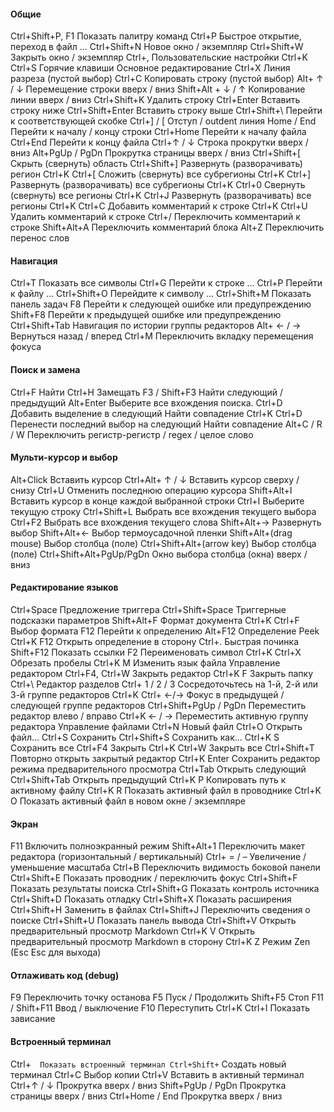 #### Общие

Ctrl+Shift+P, F1	Показать палитру команд
Ctrl+P	Быстрое открытие, переход в файл …
Ctrl+Shift+N	Новое окно / экземпляр
Ctrl+Shift+W	Закрыть окно / экземпляр
Ctrl+,	Пользовательские настройки
Ctrl+K Ctrl+S	Горячие клавиши
Основное редактирование
Ctrl+X	Линия разреза (пустой выбор)
Ctrl+C	Копировать строку (пустой выбор)
Alt+ ↑ / ↓	Перемещение строки вверх / вниз
Shift+Alt + ↓ / ↑	Копирование линии вверх / вниз
Ctrl+Shift+K	Удалить строку
Ctrl+Enter	Вставить строку ниже
Ctrl+Shift+Enter	Вставить строку выше
Ctrl+Shift+\	Перейти к соответствующей скобке
Ctrl+] / [	Отступ / outdent линия
Home / End	Перейти к началу / концу строки
Ctrl+Home	Перейти к началу файла
Ctrl+End	Перейти к концу файла
Ctrl+↑ / ↓	Строка прокрутки вверх / вниз
Alt+PgUp / PgDn	Прокрутка страницы вверх / вниз
Ctrl+Shift+[	Скрыть (свернуть) область
Ctrl+Shift+]	Развернуть (разворачивать) регион
Ctrl+K Ctrl+[	Сложить (свернуть) все субрегионы
Ctrl+K Ctrl+]	Развернуть (разворачивать) все субрегионы
Ctrl+K Ctrl+0	Свернуть (свернуть) все регионы
Ctrl+K Ctrl+J	Развернуть (разворачивать) все регионы
Ctrl+K Ctrl+C	Добавить комментарий к строке
Ctrl+K Ctrl+U	Удалить комментарий к строке
Ctrl+/	Переключить комментарий к строке
Shift+Alt+A	Переключить комментарий блока
Alt+Z	Переключить перенос слов

#### Навигация

Ctrl+T	Показать все символы
Ctrl+G	Перейти к строке …
Ctrl+P	Перейти к файлу …
Ctrl+Shift+O	Перейдите к символу …
Ctrl+Shift+M	Показать панель задач
F8	Перейти к следующей ошибке или предупреждению
Shift+F8	Перейти к предыдущей ошибке или предупреждению
Ctrl+Shift+Tab	Навигация по истории группы редакторов
Alt+ ← / →	Вернуться назад / вперед
Ctrl+M	Переключить вкладку перемещения фокуса
 

#### Поиск и замена

Ctrl+F	Найти
Ctrl+H	Замещать
F3 / Shift+F3	Найти следующий / предыдущий
Alt+Enter	Выберите все вхождения поиска.
Ctrl+D	Добавить выделение в следующий Найти совпадение
Ctrl+K Ctrl+D	Перенести последний выбор на следующий Найти совпадение
Alt+C / R / W	Переключить регистр-регистр / regex / целое слово
 

#### Мульти-курсор и выбор

Alt+Click	Вставить курсор
Ctrl+Alt+ ↑ / ↓	Вставить курсор сверху / снизу
Ctrl+U	Отменить последнюю операцию курсора
Shift+Alt+I	Вставить курсор в конце каждой выбранной строки
Ctrl+I	Выберите текущую строку
Ctrl+Shift+L	Выбрать все вхождения текущего выбора
Ctrl+F2	Выбрать все вхождения текущего слова
Shift+Alt+→	Развернуть выбор
Shift+Alt+←	Выбор термоусадочной пленки
Shift+Alt+(drag mouse)	Выбор столбца (поле)
Ctrl+Shift+Alt+(arrow key)	Выбор столбца (поле)
Ctrl+Shift+Alt+PgUp/PgDn	Окно выбора столбца (окна) вверх / вниз
 

#### Редактирование языков

Ctrl+Space	Предложение триггера
Ctrl+Shift+Space	Триггерные подсказки параметров
Shift+Alt+F	Формат документа
Ctrl+K Ctrl+F	Выбор формата
F12	Перейти к определению
Alt+F12	Определение Peek
Ctrl+K F12	Открыть определение в сторону
Ctrl+.	Быстрая починка
Shift+F12	Показать ссылки
F2	Переименовать символ
Ctrl+K Ctrl+X	Обрезать пробелы
Ctrl+K M	Изменить язык файла
Управление редактором
Ctrl+F4, Ctrl+W	Закрыть редактор
Ctrl+K F	Закрыть папку
Ctrl+\	Редактор разделов
Ctrl+ 1 / 2 / 3	Сосредоточьтесь на 1-й, 2-й или 3-й группе редакторов
Ctrl+K Ctrl+ ←/→	Фокус в предыдущей / следующей группе редакторов
Ctrl+Shift+PgUp / PgDn	Переместить редактор влево / вправо
Ctrl+K ← / →	Переместить активную группу редактора
Управление файлами
Ctrl+N	Новый файл
Ctrl+O	Открыть файл…
Ctrl+S	Сохранить
Ctrl+Shift+S	Сохранить как…
Ctrl+K S	Сохранить все
Ctrl+F4	Закрыть
Ctrl+K Ctrl+W	Закрыть все
Ctrl+Shift+T	Повторно открыть закрытый редактор
Ctrl+K Enter	Сохранить редактор режима предварительного просмотра
Ctrl+Tab	Открыть следующий
Ctrl+Shift+Tab	Открыть предыдущий
Ctrl+K P	Копировать путь к активному файлу
Ctrl+K R	Показать активный файл в проводнике
Ctrl+K O	Показать активный файл в новом окне / экземпляре
 

#### Экран

F11	Включить полноэкранный режим
Shift+Alt+1	Переключить макет редактора (горизонтальный / вертикальный)
Ctrl+ = / –	Увеличение / уменьшение масштаба
Ctrl+B	Переключить видимость боковой панели
Ctrl+Shift+E	Показать проводник / переключить фокус
Ctrl+Shift+F	Показать результаты поиска
Ctrl+Shift+G	Показать контроль источника
Ctrl+Shift+D	Показать отладку
Ctrl+Shift+X	Показать расширения
Ctrl+Shift+H	Заменить в файлах
Ctrl+Shift+J	Переключить сведения о поиске
Ctrl+Shift+U	Показать панель вывода
Ctrl+Shift+V	Открыть предварительный просмотр Markdown
Ctrl+K V	Открыть предварительный просмотр Markdown в сторону
Ctrl+K Z	Режим Zen (Esc Esc для выхода)
 

#### Отлаживать код (debug)

F9	Переключить точку останова
F5	Пуск / Продолжить
Shift+F5	Стоп
F11 / Shift+F11	Ввод / выключение
F10	Переступить
Ctrl+K Ctrl+I	Показать зависание
 

#### Встроенный терминал

Ctrl+`	Показать встроенный терминал
Ctrl+Shift+`	Создать новый терминал
Ctrl+C	Выбор копии
Ctrl+V	Вставить в активный терминал
Ctrl+↑ / ↓	Прокрутка вверх / вниз
Shift+PgUp / PgDn	Прокрутка страницы вверх / вниз
Ctrl+Home / End	Прокрутка вверх / вниз